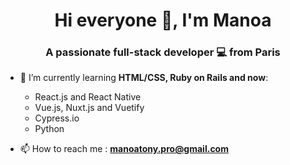 <h1 align="center">Hi everyone 👋, I'm Manoa</h1>
<h3 align="center">A passionate full-stack developer 💻 from Paris</h3>

- 🌱 I’m currently learning **HTML/CSS, Ruby on Rails and now**: 
  * React.js and React Native
  * Vue.js, Nuxt.js and Vuetify
  * Cypress.io
  * Python

- 📫 How to reach me : **manoatony.pro@gmail.com**
